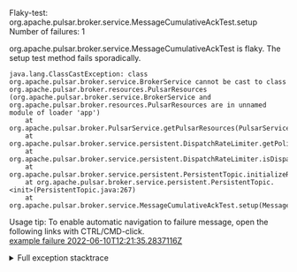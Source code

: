         
Flaky-test: org.apache.pulsar.broker.service.MessageCumulativeAckTest.setup
Number of failures: 1

org.apache.pulsar.broker.service.MessageCumulativeAckTest is flaky. The setup test method fails sporadically.

```
java.lang.ClassCastException: class org.apache.pulsar.broker.service.BrokerService cannot be cast to class org.apache.pulsar.broker.resources.PulsarResources (org.apache.pulsar.broker.service.BrokerService and org.apache.pulsar.broker.resources.PulsarResources are in unnamed module of loader 'app')
	at org.apache.pulsar.broker.PulsarService.getPulsarResources(PulsarService.java:260)
	at org.apache.pulsar.broker.service.persistent.DispatchRateLimiter.getPolicies(DispatchRateLimiter.java:363)
	at org.apache.pulsar.broker.service.persistent.DispatchRateLimiter.isDispatchRateNeeded(DispatchRateLimiter.java:214)
	at org.apache.pulsar.broker.service.persistent.PersistentTopic.initializeRateLimiterIfNeeded(PersistentTopic.java:378)
	at org.apache.pulsar.broker.service.persistent.PersistentTopic.<init>(PersistentTopic.java:267)
	at org.apache.pulsar.broker.service.MessageCumulativeAckTest.setup(MessageCumulativeAckTest.java:113)
```

Usage tip: To enable automatic navigation to failure message, open the following links with CTRL/CMD-click.  
[example failure 2022-06-10T12:21:35.2837116Z](https://github.com/apache/pulsar/runs/6830378408?check_suite_focus=true#step:9:268)  


<details>
<summary>Full exception stacktrace</summary>
<code><pre>
java.lang.ClassCastException: class org.apache.pulsar.broker.service.BrokerService cannot be cast to class org.apache.pulsar.broker.resources.PulsarResources (org.apache.pulsar.broker.service.BrokerService and org.apache.pulsar.broker.resources.PulsarResources are in unnamed module of loader 'app')
	at org.apache.pulsar.broker.PulsarService.getPulsarResources(PulsarService.java:260)
	at org.apache.pulsar.broker.service.persistent.DispatchRateLimiter.getPolicies(DispatchRateLimiter.java:363)
	at org.apache.pulsar.broker.service.persistent.DispatchRateLimiter.isDispatchRateNeeded(DispatchRateLimiter.java:214)
	at org.apache.pulsar.broker.service.persistent.PersistentTopic.initializeRateLimiterIfNeeded(PersistentTopic.java:378)
	at org.apache.pulsar.broker.service.persistent.PersistentTopic.<init>(PersistentTopic.java:267)
	at org.apache.pulsar.broker.service.MessageCumulativeAckTest.setup(MessageCumulativeAckTest.java:113)
	at java.base/jdk.internal.reflect.NativeMethodAccessorImpl.invoke0(Native Method)
	at java.base/jdk.internal.reflect.NativeMethodAccessorImpl.invoke(NativeMethodAccessorImpl.java:62)
	at java.base/jdk.internal.reflect.DelegatingMethodAccessorImpl.invoke(DelegatingMethodAccessorImpl.java:43)
	at java.base/java.lang.reflect.Method.invoke(Method.java:566)
	at org.testng.internal.MethodInvocationHelper.invokeMethod(MethodInvocationHelper.java:132)
	at org.testng.internal.MethodInvocationHelper.invokeMethodConsideringTimeout(MethodInvocationHelper.java:61)
	at org.testng.internal.ConfigInvoker.invokeConfigurationMethod(ConfigInvoker.java:366)
	at org.testng.internal.ConfigInvoker.invokeConfigurations(ConfigInvoker.java:320)
	at org.testng.internal.TestInvoker.runConfigMethods(TestInvoker.java:701)
	at org.testng.internal.TestInvoker.invokeMethod(TestInvoker.java:527)
	at org.testng.internal.TestInvoker.invokeTestMethod(TestInvoker.java:174)
	at org.testng.internal.MethodRunner.runInSequence(MethodRunner.java:46)
	at org.testng.internal.TestInvoker$MethodInvocationAgent.invoke(TestInvoker.java:822)
	at org.testng.internal.TestInvoker.invokeTestMethods(TestInvoker.java:147)
	at org.testng.internal.TestMethodWorker.invokeTestMethods(TestMethodWorker.java:146)
	at org.testng.internal.TestMethodWorker.run(TestMethodWorker.java:128)
	at java.base/java.util.ArrayList.forEach(ArrayList.java:1541)
	at org.testng.TestRunner.privateRun(TestRunner.java:764)
	at org.testng.TestRunner.run(TestRunner.java:585)
	at org.testng.SuiteRunner.runTest(SuiteRunner.java:384)
	at org.testng.SuiteRunner.runSequentially(SuiteRunner.java:378)
	at org.testng.SuiteRunner.privateRun(SuiteRunner.java:337)
	at org.testng.SuiteRunner.run(SuiteRunner.java:286)
	at org.testng.SuiteRunnerWorker.runSuite(SuiteRunnerWorker.java:53)
	at org.testng.SuiteRunnerWorker.run(SuiteRunnerWorker.java:96)
	at org.testng.TestNG.runSuitesSequentially(TestNG.java:1218)
	at org.testng.TestNG.runSuitesLocally(TestNG.java:1140)
	at org.testng.TestNG.runSuites(TestNG.java:1069)
	at org.testng.TestNG.run(TestNG.java:1037)
	at org.apache.maven.surefire.testng.TestNGExecutor.run(TestNGExecutor.java:135)
	at org.apache.maven.surefire.testng.TestNGDirectoryTestSuite.executeSingleClass(TestNGDirectoryTestSuite.java:112)
	at org.apache.maven.surefire.testng.TestNGDirectoryTestSuite.executeLazy(TestNGDirectoryTestSuite.java:123)
	at org.apache.maven.surefire.testng.TestNGDirectoryTestSuite.execute(TestNGDirectoryTestSuite.java:90)
	at org.apache.maven.surefire.testng.TestNGProvider.invoke(TestNGProvider.java:146)
	at org.apache.maven.surefire.booter.ForkedBooter.invokeProviderInSameClassLoader(ForkedBooter.java:384)
	at org.apache.maven.surefire.booter.ForkedBooter.runSuitesInProcess(ForkedBooter.java:345)
	at org.apache.maven.surefire.booter.ForkedBooter.execute(ForkedBooter.java:126)
	at org.apache.maven.surefire.booter.ForkedBooter.main(ForkedBooter.java:418)

</pre></code>
</details>

